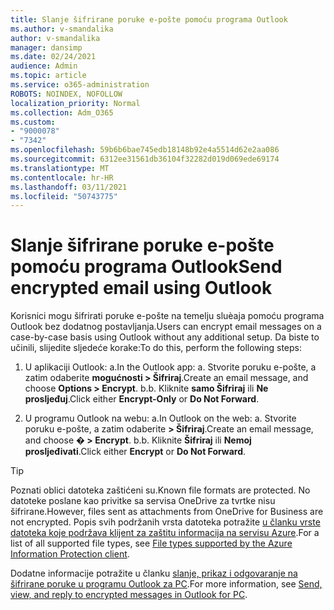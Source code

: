 ```yaml
---
title: Slanje šifrirane poruke e-pošte pomoću programa Outlook
ms.author: v-smandalika
author: v-smandalika
manager: dansimp
ms.date: 02/24/2021
audience: Admin
ms.topic: article
ms.service: o365-administration
ROBOTS: NOINDEX, NOFOLLOW
localization_priority: Normal
ms.collection: Adm_O365
ms.custom:
- "9000078"
- "7342"
ms.openlocfilehash: 59b6b6bae745edb18148b92e4a5514d62e2aa086
ms.sourcegitcommit: 6312ee31561db36104f32282d019d069ede69174
ms.translationtype: MT
ms.contentlocale: hr-HR
ms.lasthandoff: 03/11/2021
ms.locfileid: "50743775"
---
```

# <a name="send-encrypted-email-using-outlook"></a><span data-ttu-id="2b8ba-102">Slanje šifrirane poruke e-pošte pomoću programa Outlook</span><span class="sxs-lookup"><span data-stu-id="2b8ba-102">Send encrypted email using Outlook</span></span>

<span data-ttu-id="2b8ba-103">Korisnici mogu šifrirati poruke e-pošte na temelju sluèaja pomoću programa Outlook bez dodatnog postavljanja.</span><span class="sxs-lookup"><span data-stu-id="2b8ba-103">Users can encrypt email messages on a case-by-case basis using Outlook without any additional setup.</span></span> <span data-ttu-id="2b8ba-104">Da biste to učinili, slijedite sljedeće korake:</span><span class="sxs-lookup"><span data-stu-id="2b8ba-104">To do this, perform the following steps:</span></span>

1. <span data-ttu-id="2b8ba-105">U aplikaciji Outlook: a.</span><span class="sxs-lookup"><span data-stu-id="2b8ba-105">In the Outlook app: a.</span></span> <span data-ttu-id="2b8ba-106">Stvorite poruku e-pošte, a zatim odaberite **mogućnosti > Šifriraj**.</span><span class="sxs-lookup"><span data-stu-id="2b8ba-106">Create an email message, and choose **Options > Encrypt**.</span></span> 
    <span data-ttu-id="2b8ba-107">b.</span><span class="sxs-lookup"><span data-stu-id="2b8ba-107">b.</span></span> <span data-ttu-id="2b8ba-108">Kliknite **samo Šifriraj** ili **Ne prosljeđuj**.</span><span class="sxs-lookup"><span data-stu-id="2b8ba-108">Click either **Encrypt-Only** or **Do Not Forward**.</span></span>

2. <span data-ttu-id="2b8ba-109">U programu Outlook na webu: a.</span><span class="sxs-lookup"><span data-stu-id="2b8ba-109">In Outlook on the web: a.</span></span> <span data-ttu-id="2b8ba-110">Stvorite poruku e-pošte, a zatim odaberite **> Šifriraj**.</span><span class="sxs-lookup"><span data-stu-id="2b8ba-110">Create an email message, and choose **� > Encrypt**.</span></span>
    <span data-ttu-id="2b8ba-111">b.</span><span class="sxs-lookup"><span data-stu-id="2b8ba-111">b.</span></span> <span data-ttu-id="2b8ba-112">Kliknite **Šifriraj** ili **Nemoj prosljeđivati**.</span><span class="sxs-lookup"><span data-stu-id="2b8ba-112">Click either **Encrypt** or **Do Not Forward**.</span></span>

> [!TIP]
> <span data-ttu-id="2b8ba-113">Poznati oblici datoteka zaštićeni su.</span><span class="sxs-lookup"><span data-stu-id="2b8ba-113">Known file formats are protected.</span></span> <span data-ttu-id="2b8ba-114">No datoteke poslane kao privitke sa servisa OneDrive za tvrtke nisu šifrirane.</span><span class="sxs-lookup"><span data-stu-id="2b8ba-114">However, files sent as attachments from OneDrive for Business are not encrypted.</span></span> <span data-ttu-id="2b8ba-115">Popis svih podržanih vrsta datoteka potražite [u članku vrste datoteka koje podržava klijent za zaštitu informacija na servisu Azure](https://docs.microsoft.com/azure/information-protection/rms-client/client-admin-guide-file-types).</span><span class="sxs-lookup"><span data-stu-id="2b8ba-115">For a list of all supported file types, see [File types supported by the Azure Information Protection client](https://docs.microsoft.com/azure/information-protection/rms-client/client-admin-guide-file-types).</span></span>

<span data-ttu-id="2b8ba-116">Dodatne informacije potražite u članku [slanje, prikaz i odgovaranje na šifrirane poruke u programu Outlook za PC](https://support.microsoft.com/topic/send-view-and-reply-to-encrypted-messages-in-outlook-for-pc-eaa43495-9bbb-4fca-922a-df90dee51980).</span><span class="sxs-lookup"><span data-stu-id="2b8ba-116">For more information, see [Send, view, and reply to encrypted messages in Outlook for PC](https://support.microsoft.com/topic/send-view-and-reply-to-encrypted-messages-in-outlook-for-pc-eaa43495-9bbb-4fca-922a-df90dee51980).</span></span>



